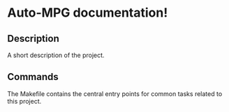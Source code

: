 # Auto-MPG documentation!

## Description

A short description of the project.

## Commands

The Makefile contains the central entry points for common tasks related to this project.


